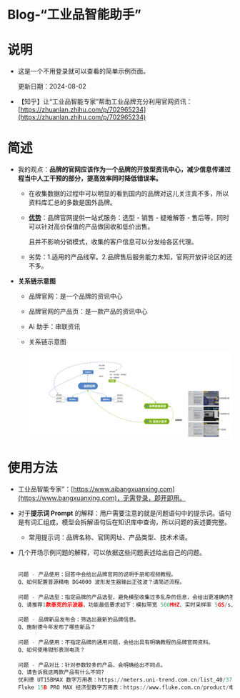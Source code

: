 # Blog-“工业品智能助手”

# 说明

* 这是一个不用登录就可以查看的简单示例页面。

  更新日期：2024-08-02
* 【知乎】让“工业品智能专家”帮助工业品牌充分利用官网资讯：[https://zhuanlan.zhihu.com/p/702965234](https://zhuanlan.zhihu.com/p/702965234)

# 简述

* 我的观点：**品牌的官网应该作为一个品牌的开放型资讯中心，减少信息传递过程当中人工干预的部分，提高效率同时降低错误率。**

  * 在收集数据的过程中可以明显的看到国内的品牌对这儿关注真不多，所以资料库汇总的多数是国外品牌。
  * <u>**优势**</u>：品牌官网提供一站式服务：选型 - 销售 - 疑难解答 - 售后等，同时可以针对高价保值的产品做回收和低价出售。

    且并不影响分销模式，收集的客户信息可以分发给各区代理。
  * 劣势：1.适用的产品线窄。2.品牌售后服务能力未知，官网开放评论区的还不多。
* **关系链示意图**

  * 品牌官网：是一个品牌的资讯中心
  * 品牌官网的产品页：是一款产品的资讯中心
  * Ai 助手：串联资讯
  * 关系链示意图

    ​![示意图](assets/示意图.png)​

# 使用方法

* 工业品智能专家”：[https://www.aibangxuanxing.com](https://www.bangxuanxing.com)，无需登录，即开即用。
* 对于**提示词 Prompt** 的解释：用户需要注意的就是问题语句中的提示词。语句是有词汇组成，模型会拆解语句后在知识库中查询，所以问题的表述要完整。

  * 常用提示词：品牌名称、官网网址、产品类型、技术术语。
* 几个开场示例问题的解释，可以依据这些问题表述给出自己的问题。

  ```python

  问题 - 产品使用：回答中会给出品牌官网的说明手册和视频教程。
  Q、如何配置普源精电 DG4000 波形发生器输出正弦波？请简述流程。

  问题 - 产品选型：指定品牌的产品选型，避免模型收集过多乱杂的信息，会给出更准确的答案。
  Q、请推荐1款泰克的示波器，功能最低要求如下：模拟带宽 500MHZ、实时采样率 5GS/s、拥有4个模拟通道数。

  问题 - 品牌新品发布会：筛选出最新的品牌信息。
  Q、施耐德今年发布了哪些新品？

  问题 - 产品使用：不指定品牌的通用问题，会给出具有明确教程的品牌官网资料。
  Q、如何使用钳形表测电流？

  问题 - 产品对比：针对参数较多的产品，会明确给出不同点。
  Q、请告诉我这两款产品有什么不同?
  优利德 UT15BMAX 数字万用表：https://meters.uni-trend.com.cn/list_40/3706.html
  Fluke 15B PRO MAX 经济型数字万用表：https://www.fluke.com.cn/product/电气测试/数字万用表/fluke-15bpromax
  ```
